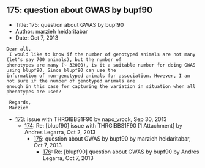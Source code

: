 ## 175: question about GWAS by bupf90

- Title: 175: question about GWAS by bupf90
- Author: marzieh heidaritabar
- Date: Oct 7, 2013

```
Dear all,
 I would like to know if the number of genotyped animals are not many (let's say 700 animals), but the number of
phenotypes are many (~ 32000), is it a suitable number for doing GWAS using blupf90. Since blupf90 can use the
information of non-genotyped animals for association. However, I am not sure if the number of genotyped animals are
enough in this case for capturing the variation in situation when all phenotypes are used?

 Regards,
 Marzieh
```

- [173](0173.md): issue with THRGIBBS1F90 by napo_vrock, Sep 30, 2013
    - [174](0174.md): Re: [blupf90] issue with THRGIBBS1F90 [1 Attachment] by Andres Legarra, Oct 2, 2013
        - [175](0175.md): question about GWAS by bupf90 by marzieh heidaritabar, Oct 7, 2013
            - [176](0176.md): Re: [blupf90] question about GWAS by bupf90 by Andres Legarra, Oct 7, 2013
